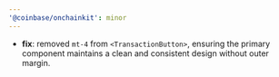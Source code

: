 ```yaml
---
'@coinbase/onchainkit': minor
---
```


- **fix**: removed `mt-4` from `<TransactionButton>`, ensuring the primary component maintains a clean and consistent design without outer margin.
